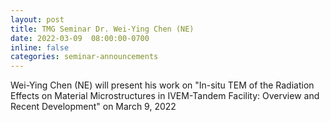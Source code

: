 ```yaml
---
layout: post
title: TMG Seminar Dr. Wei-Ying Chen (NE)
date: 2022-03-09  08:00:00-0700
inline: false
categories: seminar-announcements
---
```


Wei-Ying Chen (NE) will present his work on "In-situ TEM of the Radiation Effects on Material Microstructures in IVEM-Tandem Facility: Overview and Recent Development" on March 9, 2022 
